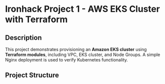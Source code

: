 # Ironhack Project 1 - AWS EKS Cluster with Terraform

## Description
This project demonstrates provisioning an **Amazon EKS cluster** using **Terraform modules**, including VPC, EKS cluster, and Node Groups. A simple Nginx deployment is used to verify Kubernetes functionality.

## Project Structure

